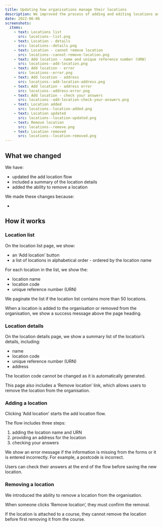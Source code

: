 ```yaml
---
title: Updating how organisations manage their locations
description: We improved the process of adding and editing locations and now allow providers to remove locations
date: 2022-06-06
screenshots:
  items:
    - text: Locations list
      src: locations--list.png
    - text: Location - details
      src: locations--details.png
    - text: Location - cannot remove location
      src: locations--cannot-remove-location.png
    - text: Add location - name and unique reference number (URN)
      src: locations--add-location.png
    - text: Add location - error
      src: locations--error.png
    - text: Add location - address
      src: locations--add-location-address.png
    - text: Add location - address error
      src: locations--address-error.png
    - text: Add location - check your answers
      src: locations--add-location-check-your-answers.png
    - text: Location added
      src: locations--location-added.png
    - text: Location updated
      src: locations--location-updated.png
    - text: Remove location
      src: locations--remove.png
    - text: Location removed
      src: locations--location-removed.png
---
```



## What we changed

We have:

- updated the add location flow
- included a summary of the location details
- added the ability to remove a location

We made these changes because:

-
## How it works

### Location list

On the location list page, we show:

- an ‘Add location’ button
- a list of locations in alphabetical order - ordered by the location name

For each location in the list, we show the:

- location name
- location code
- unique reference number (URN)

We paginate the list if the location list contains more than 50 locations.

When a location is added to the organisation or removed from the organisation, we show a success message above the page heading.

### Location details

On the location details page, we show a summary list of the location’s details, including:

- name
- location code
- unique reference number (URN)
- address

The location code cannot be changed as it is automatically generated.

This page also includes a ‘Remove location’ link, which allows users to remove the location from the organisation.

### Adding a location

Clicking ‘Add location’ starts the add location flow.

The flow includes three steps:

1. adding the location name and URN
2. providing an address for the location
3. checking your answers

We show an error message if the information is missing from the forms or it is entered incorrectly. For example, a postcode is incorrect.

Users can check their answers at the end of the flow before saving the new location.

### Removing a location

We introduced the ability to remove a location from the organisation.

When someone clicks ‘Remove location’, they must confirm the removal.

If the location is attached to a course, they cannot remove the location before first removing it from the course.
